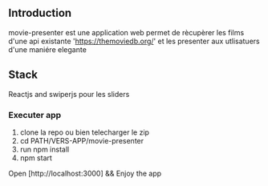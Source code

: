 ## Introduction

movie-presenter est une application web permet de rècupèrer les films d'une api existante 'https://themoviedb.org/' et les presenter aux utlisatuers d'une maniére elegante

## Stack
Reactjs and swiperjs pour les sliders

### Executer app
1. clone la repo ou bien telecharger le zip
2. cd PATH/VERS-APP/movie-presenter
3. run npm install
4. npm start

Open [http://localhost:3000] && Enjoy the app

